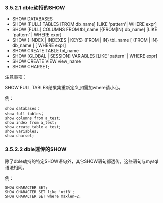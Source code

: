 ### 3.5.2.1 dble劫持的SHOW

+ SHOW DATABASES
+ SHOW [FULL] TABLES [FROM db_name] [LIKE 'pattern'| WHERE expr]
+ SHOW [FULL] COLUMNS FROM tbl_name [{FROM|IN} db_name] [LIKE 'pattern' | WHERE expr]
+ SHOW { INDEX | INDEXES | KEYS}  {FROM | IN} tbl_name  [ {FROM | IN} db_name ] [ WHERE expr]
+ SHOW CREATE TABLE tbl_name
+ SHOW [GLOBAL | SESSION] VARIABLES [LIKE 'pattern' | WHERE expr]
+ SHOW CREATE VIEW view_name
+ SHOW CHARSET;

 

注意事项：  

SHOW FULL TABLES结果集重新定义,如需加where请小心。 

 
例：
```
show databases；
show full tables；
show columns from a_test;
show index from a_test;
show create table a_test;
show variables;
show charset;
```
### 3.5.2.2 dble透传的SHOW
除了dble劫持的特定SHOW语句外，其它SHOW语句都透传，这些语句与mysql语法相同。

例：
```
SHOW CHARACTER SET;
SHOW CHARACTER SET like 'utf8';
SHOW CHARACTER SET where maxlen=2;
```